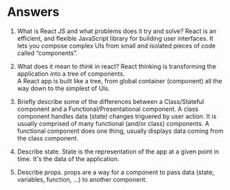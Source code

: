 # Answers

1.  What is React JS and what problems does it try and solve?
React is an efficient, and flexible JavaScript library for building user interfaces. 
It lets you compose complex UIs from small and isolated pieces of code called “components”.

1.  What does it mean to _think_ in react?
React thinking is transforming the application into a tree of components.  
A React app is built like a tree, from global container (component) all the way down to the simplest of UIs.

1.  Briefly describe some of the differences between a Class/Stateful component and a Functional/Presentational component.
A class component handles data (state) changes triguered by user action. It is usually comprised of many functional (and/or class) components. 
A functional component does one thing, usually displays data coming from the class component.

1.  Describe state.
State is the representation of the app at a given point in time. 
It's the data of the application.

1.  Describe props.
props are a way for a component to pass data (state, variables, function, ...) to another component.